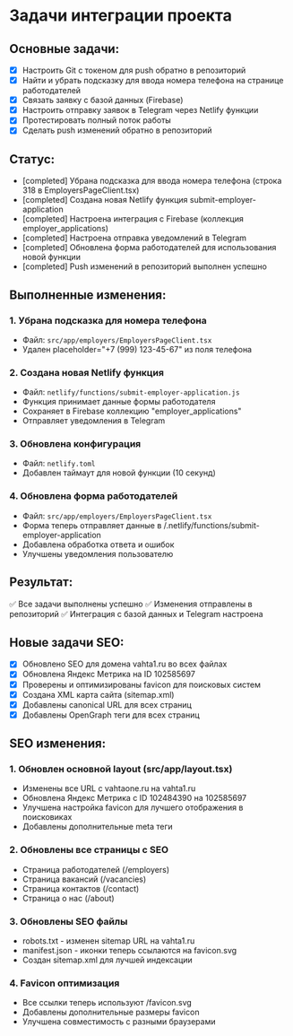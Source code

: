 # Задачи интеграции проекта

## Основные задачи:
- [x] Настроить Git с токеном для push обратно в репозиторий
- [x] Найти и убрать подсказку для ввода номера телефона на странице работодателей
- [x] Связать заявку с базой данных (Firebase)
- [x] Настроить отправку заявок в Telegram через Netlify функции
- [x] Протестировать полный поток работы
- [x] Сделать push изменений обратно в репозиторий

## Статус:
- [completed] Убрана подсказка для ввода номера телефона (строка 318 в EmployersPageClient.tsx)
- [completed] Создана новая Netlify функция submit-employer-application
- [completed] Настроена интеграция с Firebase (коллекция employer_applications)
- [completed] Настроена отправка уведомлений в Telegram
- [completed] Обновлена форма работодателей для использования новой функции
- [completed] Push изменений в репозиторий выполнен успешно

## Выполненные изменения:

### 1. Убрана подсказка для номера телефона
- Файл: `src/app/employers/EmployersPageClient.tsx`
- Удален placeholder="+7 (999) 123-45-67" из поля телефона

### 2. Создана новая Netlify функция
- Файл: `netlify/functions/submit-employer-application.js`
- Функция принимает данные формы работодателя
- Сохраняет в Firebase коллекцию "employer_applications"
- Отправляет уведомления в Telegram

### 3. Обновлена конфигурация
- Файл: `netlify.toml`
- Добавлен таймаут для новой функции (10 секунд)

### 4. Обновлена форма работодателей
- Файл: `src/app/employers/EmployersPageClient.tsx`
- Форма теперь отправляет данные в /.netlify/functions/submit-employer-application
- Добавлена обработка ответа и ошибок
- Улучшены уведомления пользователю

## Результат:
✅ Все задачи выполнены успешно
✅ Изменения отправлены в репозиторий
✅ Интеграция с базой данных и Telegram настроена

## Новые задачи SEO:
- [x] Обновлено SEO для домена vahta1.ru во всех файлах
- [x] Обновлена Яндекс Метрика на ID 102585697
- [x] Проверены и оптимизированы favicon для поисковых систем
- [x] Создана XML карта сайта (sitemap.xml)
- [x] Добавлены canonical URL для всех страниц
- [x] Добавлены OpenGraph теги для всех страниц

## SEO изменения:
### 1. Обновлен основной layout (src/app/layout.tsx)
- Изменены все URL с vahtaone.ru на vahta1.ru
- Обновлена Яндекс Метрика с ID 102484390 на 102585697
- Улучшена настройка favicon для лучшего отображения в поисковиках
- Добавлены дополнительные meta теги

### 2. Обновлены все страницы с SEO
- Страница работодателей (/employers)
- Страница вакансий (/vacancies)
- Страница контактов (/contact)
- Страница о нас (/about)

### 3. Обновлены SEO файлы
- robots.txt - изменен sitemap URL на vahta1.ru
- manifest.json - иконки теперь ссылаются на favicon.svg
- Создан sitemap.xml для лучшей индексации

### 4. Favicon оптимизация
- Все ссылки теперь используют /favicon.svg
- Добавлены дополнительные размеры favicon
- Улучшена совместимость с разными браузерами
